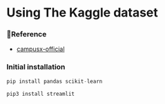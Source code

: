 # Using The Kaggle dataset

### 🔗Reference

- [campusx-official](https://github.com/campusx-official/movie-recommender-system-tmdb-dataset)

### Initial installation

```jsx
pip install pandas scikit-learn
```

```jsx
pip3 install streamlit
```


